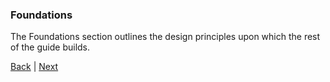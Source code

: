 ### Foundations

The Foundations section outlines the design principles upon which the rest of
the guide builds.

[Back](../README.md) | [Next](separate-concerns.md)
